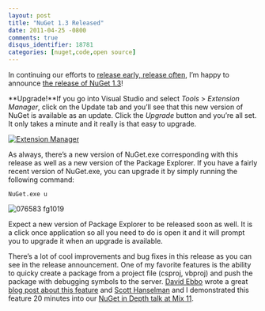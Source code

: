 ```yaml
---
layout: post
title: "NuGet 1.3 Released"
date: 2011-04-25 -0800
comments: true
disqus_identifier: 18781
categories: [nuget,code,open source]
---
```

In continuing our efforts to [release early, release
often](http://haacked.com/archive/2011/04/20/release-early-and-often.aspx "Release Early, Release Often"),
I’m happy to announce [the release of NuGet
1.3](http://nuget.org/announcements/nuget-1.3-released "NuGet 1.3 Released")!

**Upgrade!**If you go into Visual Studio and select *Tools* \>
*Extension Manager*, click on the Update tab and you’ll see that this
new version of NuGet is available as an update. Click the *Upgrade*
button and you’re all set. It only takes a minute and it really is that
easy to upgrade.

[![Extension
Manager](http://haacked.com/images/haacked_com/Windows-Live-Writer/NuGet-1.3-Released_111EC/Extension%20Manager_thumb.png "Extension Manager")](http://haacked.com/images/haacked_com/Windows-Live-Writer/NuGet-1.3-Released_111EC/Extension%20Manager_2.png)

As always, there’s a new version of NuGet.exe corresponding with this
release as well as a new version of the Package Explorer. If you have a
fairly recent version of NuGet.exe, you can upgrade it by simply running
the following command:

`NuGet.exe u`

![076583
fg1019](http://haacked.com/images/haacked_com/Windows-Live-Writer/NuGet-1.2-Released_142C7/076583%20fg1019_3.png "076583 fg1019")

Expect a new version of Package Explorer to be released soon as well. It
is a click once application so all you need to do is open it and it will
prompt you to upgrade it when an upgrade is available.

There’s a lot of cool improvements and bug fixes in this release as you
can see in the release announcement. One of my favorite features is the
ability to quicky create a package from a project file (csproj, vbproj)
and push the package with debugging symbols to the server. [David
Ebbo](http://blog.davidebbo.com/ "David Ebbo's Blog") wrote a great
[blog post about this
feature](http://blog.davidebbo.com/2011/04/easy-way-to-publish-nuget-packages-with.html "Easy way to publish NuGet Packages")
and [Scott Hanselman](http://hanselman.com/ "Scott Hanselman's Blog")
and I demonstrated this feature 20 minutes into our [NuGet in Depth talk
at Mix
11](http://channel9.msdn.com/events/MIX/MIX11/FRM09 "NuGet in Depth").

